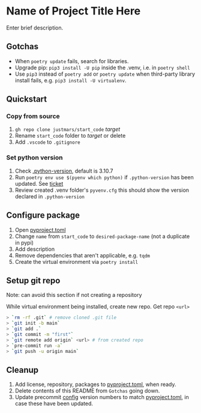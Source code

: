 # Name of Project Title Here

Enter brief description.

## Gotchas

- When `poetry update` fails, search for libraries.
- Upgrade pip: `pip3 install -U pip` inside the .venv, i.e. in `poetry shell`
- Use `pip3` instead of `poetry add` or `poetry update` when third-party library install fails, e.g. `pip3 install -U virtualenv`.

## Quickstart

### Copy from source

1. `gh repo clone justmars/start_code` _target_
2. Rename `start_code` folder to _target_ or delete
3. Add `.vscode` to `.gitignore`

### Set python version

1. Check [.python-version](./.python-version), default is 3.10.7
2. Run `poetry env use $(pyenv which python)` if `.python-version` has been updated. See [ticket](https://github.com/python-poetry/poetry/issues/651#issuecomment-1073213937)
3. Review created .venv folder's `pyvenv.cfg` this should show the version declared in `.python-version`

## Configure package

1. Open [pyproject.toml](./pyproject.toml)
2. Change `name` from `start_code` to `desired-package-name` (not a duplicate in pypi)
3. Add description
4. Remove dependencies that aren't applicable, e.g. `tqdm`
5. Create the virtual environment via `poetry install`

## Setup git repo

Note: can avoid this section if not creating a repository

While virtual environment being installed, create new repo. Get repo `<url>`

```zsh
> `rm -rf .git` # remove cloned .git file
> `git init -b main`
> `git add .`
> `git commit -m "first"`
> `git remote add origin` <url> # from created repo
> `pre-commit run -a`
> `git push -u origin main`
```

## Cleanup

1. Add license, repository, packages to [pyproject.toml](./pyproject.toml), when ready.
2. Delete contents of this README from `Gotchas` going down.
3. Update precommit [config](./pre-commit-config.yaml) version numbers to match [pyproject.toml](./pyproject.toml), in case these have been updated.
